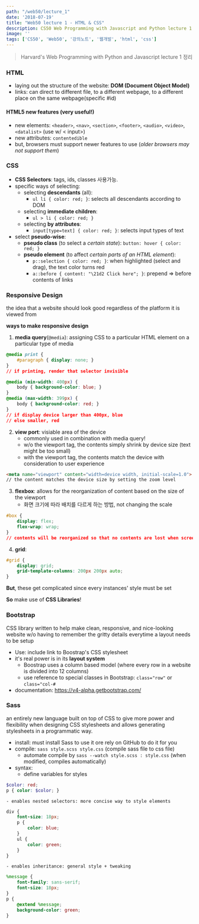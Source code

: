 ```yaml
---
path: "/web50/lecture_1"
date: '2018-07-19'
title: "Web50 lecture 1 - HTML & CSS"
description: CS50 Web Programming with Javascript and Python lecture 1 정리
image: ''
tags: ['CS50', 'Web50', '강의노트', '웹개발', 'html', 'css']
---
```

> Harvard's Web Programming with Python and Javascript lecture 1 정리

### HTML
- laying out the structure of the website: __DOM (Document Object Model)__
- links: can direct to different file, to a different webpage, to a different place on the same webpage(specific #id)

#### HTML5 new features (very useful!)
- new elements: `<header>`, `<nav>`, `<section>`, `<footer>`, `<audio>`, `<video>`, `<datalist>` (use w/ < input>)
- new attributes: `contentedible`
- but, browsers must support newer features to use (_older browsers may not support them_)

### CSS
- __CSS Selectors__: tags, ids, classes 사용가능.
- specific ways of selecting:
    - selecting __descendants__ (all): 
        - `ul li { color: red; }`: selects all descendants according to DOM
    - selecting __immediate children__: 
        - `ul > li { color: red; }`
    - selecting __by attributes__: 
        - `input[type=text] { color: red; }`: selects input types of text
- select __pseudo-wise__:
    - __pseudo class__ (to select a _certain state_): `button: hover { color: red; }`
    - __pseudo element__ (to affect _certain parts of an HTML element_): 
        - `p::selection { color: red; }`: when highlighted (select and drag), the text color turns red
        - `a::before { content: "\21d2 Click here"; }`: prepend => before contents of links

### Responsive Design
the idea that a website should look good regardless of the platform it is viewed from

__ways to make responsive design__
1. __media query__(`@media`): assigning CSS to a particular HTML element on a particular type of media
```css
@media print {
    #paragraph { display: none; }
}
// if printing, render that selector invisible
```
```css
@media (min-width: 400px) {
    body { background-color: blue; }
}
@media (max-width: 399px) {
    body { background-color: red; }
}
// if display device larger than 400px, blue
// else smaller, red
```

2. __view port__: visiable area of the device
    - commonly used in combination with media query!
    - w/o the viewport tag, the contents simply shrink by device size (text might be too small)
    - with the viewport tag, the contents match the device with consideration to user experience
```html
<meta name="viewport" content="width=device width, initial-scale=1.0">
// the content matches the device size by setting the zoom level
```

3. __flexbox__: allows for the reorganization of content based on the size of the viewport
    - 화면 크기에 따라 배치를 다르게 하는 방법, not changing the scale
```css
#box { 
    display: flex; 
    flex-wrap: wrap;
}
// contents will be reorganized so that no contents are lost when screen is shrunk
```
4. __grid__:
```css
#grid {
    display: grid;
    grid-template-columns: 200px 200px auto;
}
```

__But__, these get complicated since every instances' style must be set

__So__ make use of __CSS Libraries__!

### Bootstrap
CSS library written to help make clean, responsive, and nice-looking website w/o having to remember the gritty details everytime a layout needs to be setup
- Use: include link to Boostrap's CSS stylesheet
- it's real power is in its __layout system__
    - Boostrap uses a column based model (where every row in a website is divided into 12 columns)
    - use reference to special classes in Bootstrap: `class="row"` or `class="col-#`
- documentation: https://v4-alpha.getbootstrap.com/

### Sass
an entirely new language built on top of CSS to give more power and flexibility when designing CSS stylesheets and allows generating stylesheets in a programmatic way.
- install: must install Sass to use it ore rely on GitHub to do it for you
- compile: `sass style.scss style.css` (compile sass file to css file)
    - automate compile by `sass --watch style.scss : style.css` (when modified, compiles automatically)
- syntax:
    - define variables for styles
```scss
$color: red;
p { color: $color; }
```
    - enables nested selectors: more concise way to style elements
```scss
div {
    font-size: 18px;
    p { 
        color: blue; 
    }
    ul {
        color: green;
    }
}
```
    - enables inheritance: general style + tweaking
```scss
%message {
    font-family: sans-serif;
    font-size: 18px;
}
p {
    @extend %message;
    background-color: green;
}
```